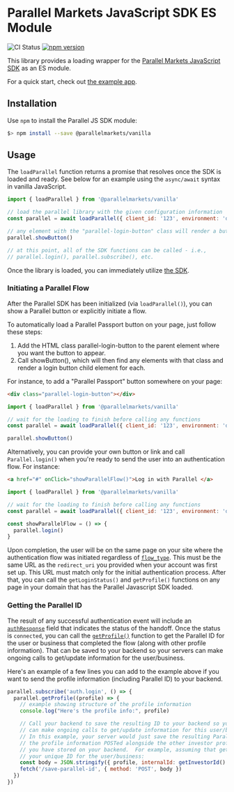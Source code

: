 # Parallel Markets JavaScript SDK ES Module

![CI Status](https://github.com/parallel-markets/parallel-js/workflows/ci/badge.svg)
[![npm version](https://img.shields.io/npm/v/@parallelmarkets/vanilla.svg?style=flat-square)](https://www.npmjs.com/package/@parallelmarkets/vanilla)

This library provides a loading wrapper for the [Parallel Markets JavaScript SDK](https://developer.parallelmarkets.com/docs/javascript) as an ES module.

For a quick start, check out [the example app](https://github.com/parallel-markets/parallel-js/tree/master/examples/webpack).

## Installation

Use `npm` to install the Parallel JS SDK module:

```sh
$> npm install --save @parallelmarkets/vanilla
```

## Usage

The `loadParallel` function returns a promise that resolves once the SDK is loaded and ready. See below for an example using the `async/await` syntax in vanilla JavaScript.

```js
import { loadParallel } from '@parallelmarkets/vanilla'

// load the parallel library with the given configuration information
const parallel = await loadParallel({ client_id: '123', environment: 'demo' })

// any element with the "parallel-login-button" class will render a button
parallel.showButton()

// at this point, all of the SDK functions can be called - i.e.,
// parallel.login(), parallel.subscribe(), etc.
```

Once the library is loaded, you can immediately utilize [the SDK](https://developer.parallelmarkets.com/docs/javascript/sdk).

### Initiating a Parallel Flow

After the Parallel SDK has been initialized (via `loadParallel()`), you can show a Parallel button or explicitly initiate a flow.

To automatically load a Parallel Passport button on your page, just follow these steps:

1. Add the HTML class parallel-login-button to the parent element where you want the button to appear.
1. Call showButton(), which will then find any elements with that class and render a login button child element for each.

For instance, to add a "Parallel Passport" button somewhere on your page:

```html
<div class="parallel-login-button"></div>
```

```js
import { loadParallel } from '@parallelmarkets/vanilla'

// wait for the loading to finish before calling any functions
const parallel = await loadParallel({ client_id: '123', environment: 'demo', flow_type: 'overlay' })

parallel.showButton()
```

Alternatively, you can provide your own button or link and call `Parallel.login()` when you're ready to send the user into an authentication flow. For instance:

```html
<a href="#" onClick="showParallelFlow()">Log in with Parallel </a>
```

```js
import { loadParallel } from '@parallelmarkets/vanilla'

// wait for the loading to finish before calling any functions
const parallel = await loadParallel({ client_id: '123', environment: 'demo', flow_type: 'overlay' })

const showParallelFlow = () => {
  parallel.login()
}
```

Upon completion, the user will be on the same page on your site where the authentication flow was initiated regardless of [`flow_type`](https://developer.parallelmarkets.com/docs/javascript/configuration). This must be the same URL as the `redirect_uri` you provided when your account was first set up. This URL must match only for the initial authentication process. After that, you can call the `getLoginStatus()` and `getProfile()` functions on any page in your domain that has the Parallel Javascript SDK loaded.

### Getting the Parallel ID

The result of any successful authentication event will include an [`authResponse`](https://developer.parallelmarkets.com/docs/javascript/events#event-callback-argument) field that indicates the status of the handoff. Once the status is `connected`, you can call the [`getProfile()`](https://developer.parallelmarkets.com/docs/javascript/sdk) function to get the Parallel ID for the user or business that completed the flow (along with other profile information). That can be saved to your backend so your servers can make ongoing calls to get/update information for the user/business.

Here's an example of a few lines you can add to the example above if you want to send the profile information (including Parallel ID) to your backend.

```js
parallel.subscribe('auth.login', () => {
  parallel.getProfile((profile) => {
    // example showing structure of the profile information
    console.log("Here's the profile info:", profile)

    // Call your backend to save the resulting ID to your backend so your server
    // can make ongoing calls to get/update information for this user/business.
    // In this example, your server would just save the resulting Parallel ID in
    // the profile information POSTed alongside the other investor profile information
    // you have stored on your backend.  For example, assuming that getInvestorId() returns
    // your unique ID for the user/business:
    const body = JSON.stringify({ profile, internalId: getInvestorId() })
    fetch('/save-parallel-id', { method: 'POST', body })
  })
})
```
